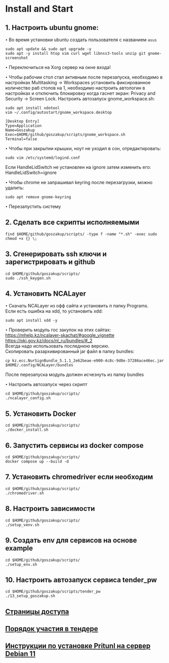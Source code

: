 # Install and Start  

## 1. Настроить ubuntu gnome:

`•` Во время установки ubuntu создать пользователя с названием ```asus```

```
sudo apt update && sudo apt upgrade -y  
sudo apt -y install htop vim curl wget libnss3-tools unzip git gnome-screenshot
```
`•` Переключиться на Xorg сервер на окне входа!

`•` Чтобы рабочии стол стал активным после перезапуска, необходимо в настройках
Multitasking -> Workspaces установить фиксированное количество раб столов на 1,
необходимо настроить автологин в настройках и отключить блокировку когда гаснет экран:
Privacy and Security -> Screen Lock.
Настроить автозапуск gnome_workspace.sh:
```
sudo apt install xdotool  
vim ~/.config/autostart/gnome_workspace.desktop

[Desktop Entry]
Type=Application
Name=Goszakup
Exec=$HOME/github/goszakup/scripts/gnome_workspace.sh
Terminal=false
```  

`•` Чтобы при закрытии крышки, ноут не уходил в сон, отредактировать:
```
sudo vim /etc/systemd/logind.conf
```  
Если HandleLidSwitch не установлен на ignore затем изменить его:
HandleLidSwitch=ignore

`•` Чтобы chrome не запрашивал keyring после перезагрузки, можно удалить:
```
sudo apt remove gnome-keyring 
```

`•` Перезапустить систему


## 2. Сделать все скрипты исполняемыми
```
find $HOME/github/goszakup/scripts/ -type f -name "*.sh" -exec sudo chmod +x {} \; 
```

## 3. Сгенерировать ssh ключи и зарегистрировать и github
```
cd $HOME/github/goszakup/scripts/
sudo ./ssh_keygen.sh
```

## 4. Установить NCALayer


`•` Скачать NCALayer из офф сайта и установить п папку Programs.  
Если есть ошибка на xdd, то установить xdd:
```
sudo apt install xdd -y
```
`•` Проверить модуль гос закупок на этих сайтах:  
https://mhelp.kz/ncalayer-skachat/#google_vignette  
https://pki.gov.kz/docs/nl_ru/bundles/#_2  
Всегда надо использовать последнюю версию.  
Скопировать разархивированный jar файл в папку bundles:  
```
cp kz.ecc.NurSignBundle_5.1.1_2e62beae-e900-4c8c-9d8e-37286ace46ec.jar $HOME/.config/NCALayer/bundles 
``` 
После перезапуска модуль должен исчезнуть из папку bundles  

`•` Настроить автозапуск через скрипт
```
cd $HOME/github/goszakup/scripts/
./ncalayer_config.sh
```

## 5. Установить Docker
```
cd $HOME/github/goszakup/scripts/
./docker_install.sh
```

## 6. Запустить сервисы из docker compose 
```
cd $HOME/github/goszakup/scripts/
docker compose up --build -d
```

## 7. Установить chromedriver если необходим 
```
cd $HOME/github/goszakup/scripts/
./chromedriver.sh
```

## 8. Настроить зависимости
```
cd $HOME/github/goszakup/scripts/
./setup_venv.sh
```

## 9. Создать env для сервисов на основе example
```
cd $HOME/github/goszakup/scripts/
./setup_env.sh
```

## 10. Настроить автозапуск сервиса tender_pw
```
cd $HOME/github/goszakup/scripts/tender_pw
./13_setup_goszakup.sh
```




## [Страницы доступа](readme/urls.md)
## [Порядок участия в тендере](readme/tender.md)
## [Инструкции по установке Pritunl на сервер Debian 11](readme/pritunl.md)

